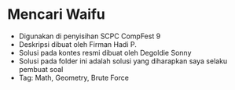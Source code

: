 # Mencari Waifu

- Digunakan di penyisihan SCPC CompFest 9
- Deskripsi dibuat oleh Firman Hadi P.
- Solusi pada kontes resmi dibuat oleh Degoldie Sonny
- Solusi pada folder ini adalah solusi yang diharapkan saya selaku pembuat soal
- Tag: Math, Geometry, Brute Force
